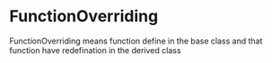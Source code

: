 # FunctionOverriding
FunctionOverriding means function define in the base class and that function have redefination in the derived class
